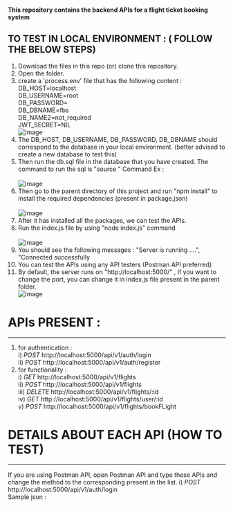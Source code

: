 #### This repository contains the backend APIs for a flight ticket booking system <br>
TO TEST IN LOCAL ENVIRONMENT : ( FOLLOW THE BELOW STEPS) <br>
-------------------------------
   1. Download the files in this repo (or) clone this repository.
   2. Open the folder.
   3. create a 'process.env' file that has the following content : <br>
        DB_HOST=localhost <br>
        DB_USERNAME=root <br>
        DB_PASSWORD= <br>
        DB_DBNAME=fbs <br>
        DB_NAME2=not_required <br>
        JWT_SECRET=NIL <br>
        ![image](https://user-images.githubusercontent.com/106261859/233544710-a64da2ee-65aa-4c30-b9f6-5f59b7dbb21d.png)
   4. The DB_HOST, DB_USERNAME, DB_PASSWORD, DB_DBNAME should correspond to the database in your local environment. 
       (better advised to create a new database to test this)
   5. Then run the db.sql file in the database that you have created.
      The command to run the sql is "source <directory>"
      Command Ex : <br>
      <br> ![image](https://user-images.githubusercontent.com/106261859/233544172-0140ab38-7171-4143-8db0-28afd68a480f.png)
   6. Then go to the parent directory of this project and run "npm install" to install the required dependencies (present in package.json) <br>
      <br> ![image](https://user-images.githubusercontent.com/106261859/233544419-0f2bbb61-b379-48fd-aee8-33fb4640aa64.png)
   7. After it has installed all the packages, we can test the APIs.
   8. Run the index.js file by using "node index.js" command <br>
   <br> ![image](https://user-images.githubusercontent.com/106261859/233548580-5af0f952-a5f0-414d-a0cf-a47a0f9310bc.png)
   9. You should see the following messages :
   "Server is running ....",
   "Connected successfully <br>
   10. You can test the APIs using any API testers (Postman API preferred)
   11. By default, the server runs on "http://localhost:5000/" , If you want to change the port, you can change it in index.js file present in the parent folder.
      <br> ![image](https://user-images.githubusercontent.com/106261859/233545421-c42c0774-bcd7-4d33-9d1e-d522b7c86099.png)
# APIs PRESENT :
----------------
  1. for authentication :  <br>
          i) *POST* http://localhost:5000/api/v1/auth/login <br>
          ii) *POST* http://localhost:5000/api/v1/auth/register <br>
  2. for functionality : <br>
          i) *GET* http://localhost:5000/api/v1/flights <br>
          ii) *POST* http://localhost:5000/api/v1/flights <br>
          iii) *DELETE* http://localhost:5000/api/v1/flights/:id <br>
          iv) *GET* http://localhost:5000/api/v1/flights/user/:id <br>
          v) *POST* http://localhost:5000/api/v1/flights/bookFLight <br>
          
  # DETAILS ABOUT EACH API (HOW TO TEST) <br>
  --------------------------------------
   If you are using Postman API, open Postman API and type these APIs and change the method to the corresponding present in the list.
   i) *POST* http://localhost:5000/api/v1/auth/login <br>
   Sample json : 
   
   

   
